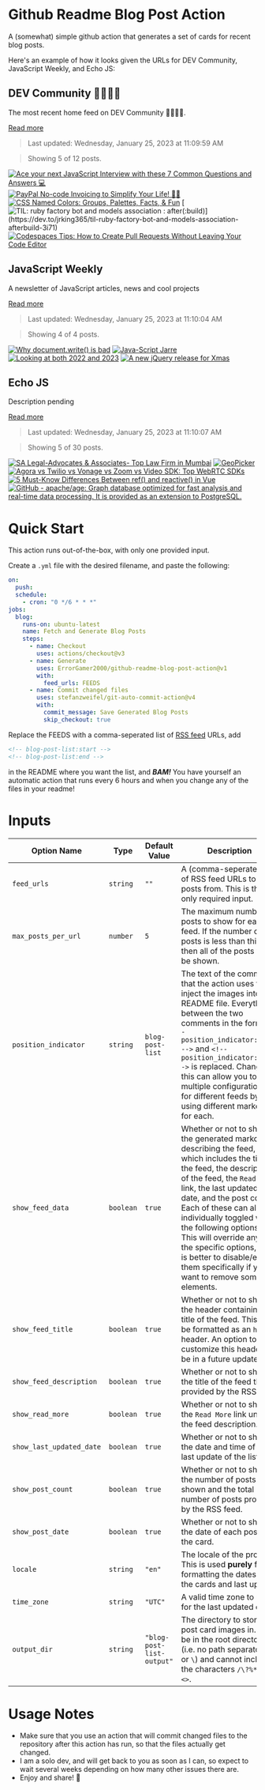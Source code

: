 # Github Readme Blog Post Action

A (somewhat) simple github action that generates a set of cards for recent blog posts.

Here's an example of how it looks given the URLs for DEV Community, JavaScript Weekly, and Echo JS:

<!-- post-list:start -->
## DEV Community 👩‍💻👨‍💻

The most recent home feed on DEV Community 👩‍💻👨‍💻.

[Read more](https://dev.to)
> Last updated: Wednesday, January 25, 2023 at 11:09:59 AM

> Showing 5 of 12 posts.

[![Ace your next JavaScript Interview with these 7 Common Questions and Answers 💻](https://raw.githubusercontent.com/ErrorGamer2000/github-readme-blog-post-action/main/generated_files/DEV_Community_👩‍💻👨‍💻/Ace_your_next_JavaScript_Interview_with_these_7_Common_Questions_and_Answers_💻.svg)](https://dev.to/naubit/ace-your-next-javascript-interview-with-these-7-common-questions-and-answers-49co)
[![PayPal No-code Invoicing to Simplify Your Life! 😮‍💨](https://raw.githubusercontent.com/ErrorGamer2000/github-readme-blog-post-action/main/generated_files/DEV_Community_👩‍💻👨‍💻/PayPal_No-code_Invoicing_to_Simplify_Your_Life!_😮‍💨.svg)](https://dev.to/paypaldeveloper/paypal-no-code-invoicing-to-simplify-your-life-d8m)
[![CSS Named Colors: Groups, Palettes, Facts, & Fun](https://raw.githubusercontent.com/ErrorGamer2000/github-readme-blog-post-action/main/generated_files/DEV_Community_👩‍💻👨‍💻/CSS_Named_Colors__Groups__Palettes__Facts____Fun.svg)](https://dev.to/austingil/css-named-colors-groups-palettes-facts-fun-4h2a)
[![TIL: ruby factory bot and models association : `after(:build)`](https://raw.githubusercontent.com/ErrorGamer2000/github-readme-blog-post-action/main/generated_files/DEV_Community_👩‍💻👨‍💻/TIL__ruby_factory_bot_and_models_association___`after(_build)`.svg)](https://dev.to/jrking365/til-ruby-factory-bot-and-models-association-afterbuild-3i71)
[![Codespaces Tips: How to Create Pull Requests Without Leaving Your Code Editor](https://raw.githubusercontent.com/ErrorGamer2000/github-readme-blog-post-action/main/generated_files/DEV_Community_👩‍💻👨‍💻/Codespaces_Tips__How_to_Create_Pull_Requests_Without_Leaving_Your_Code_Editor.svg)](https://dev.to/github/codespaces-tips-how-to-create-pull-requests-without-leaving-your-code-editor-1la8)


## JavaScript Weekly

A newsletter of JavaScript articles, news and cool projects

[Read more](https://javascriptweekly.com/)
> Last updated: Wednesday, January 25, 2023 at 11:10:04 AM

> Showing 4 of 4 posts.

[![Why document.write() is bad](https://raw.githubusercontent.com/ErrorGamer2000/github-readme-blog-post-action/main/generated_files/JavaScript_Weekly/Why_document.write()_is_bad.svg)](https://javascriptweekly.com/issues/622)
[![Java-Script Jarre](https://raw.githubusercontent.com/ErrorGamer2000/github-readme-blog-post-action/main/generated_files/JavaScript_Weekly/Java-Script_Jarre.svg)](https://javascriptweekly.com/issues/621)
[![Looking at both 2022 and 2023](https://raw.githubusercontent.com/ErrorGamer2000/github-readme-blog-post-action/main/generated_files/JavaScript_Weekly/Looking_at_both_2022_and_2023.svg)](https://javascriptweekly.com/issues/620)
[![A new jQuery release for Xmas](https://raw.githubusercontent.com/ErrorGamer2000/github-readme-blog-post-action/main/generated_files/JavaScript_Weekly/A_new_jQuery_release_for_Xmas.svg)](https://javascriptweekly.com/issues/619)


## Echo JS

Description pending

[Read more](
http://www.echojs.com
)
> Last updated: Wednesday, January 25, 2023 at 11:10:07 AM

> Showing 5 of 30 posts.

[![SA Legal-Advocates & Associates- Top Law Firm in Mumbai](https://raw.githubusercontent.com/ErrorGamer2000/github-readme-blog-post-action/main/generated_files/_Echo_JS_/SA_Legal-Advocates___Associates-_Top_Law_Firm_in_Mumbai.svg)](https://www.legalnriservices.com)
[![GeoPicker](https://raw.githubusercontent.com/ErrorGamer2000/github-readme-blog-post-action/main/generated_files/_Echo_JS_/GeoPicker.svg)](https://stefcud.medium.com/geopicker-bf4c4321c9ec)
[![Agora vs Twilio vs Vonage vs Zoom vs Video SDK: Top WebRTC SDKs](https://raw.githubusercontent.com/ErrorGamer2000/github-readme-blog-post-action/main/generated_files/_Echo_JS_/Agora_vs_Twilio_vs_Vonage_vs_Zoom_vs_Video_SDK__Top_WebRTC_SDKs.svg)](https://dev.to/video_sdk/agora-vs-twilio-vs-vonage-vs-zoom-vs-video-sdk-top-webrtc-sdks-2jaf)
[![5 Must-Know Differences Between ref() and reactive() in Vue](https://raw.githubusercontent.com/ErrorGamer2000/github-readme-blog-post-action/main/generated_files/_Echo_JS_/5_Must-Know_Differences_Between_ref()_and_reactive()_in_Vue.svg)](https://dmitripavlutin.com/ref-reactive-differences-vue/)
[![GitHub - apache/age: Graph database optimized for fast analysis and real-time data processing. It is provided as an extension to PostgreSQL.](https://raw.githubusercontent.com/ErrorGamer2000/github-readme-blog-post-action/main/generated_files/_Echo_JS_/GitHub_-_apache_age__Graph_database_optimized_for_fast_analysis_and_real-time_data_processing._It_is_provided_as_an_extension_to_PostgreSQL..svg)](https://github.com/apache/age)


<!-- post-list:end -->

# Quick Start

This action runs out-of-the-box, with only one provided input.

Create a `.yml` file with the desired filename, and paste the following:

```yml
on:
  push:
  schedule:
    - cron: "0 */6 * * *"
jobs:
  blog:
    runs-on: ubuntu-latest
    name: Fetch and Generate Blog Posts
    steps:
      - name: Checkout
        uses: actions/checkout@v3
      - name: Generate
        uses: ErrorGamer2000/github-readme-blog-post-action@v1
        with:
          feed_urls: FEEDS
      - name: Commit changed files
        uses: stefanzweifel/git-auto-commit-action@v4
        with:
          commit_message: Save Generated Blog Posts
          skip_checkout: true
```

Replace the FEEDS with a comma-seperated list of [RSS feed](https://rss.com/blog/how-do-rss-feeds-work/) URLs, add

```md
<!-- blog-post-list:start -->
<!-- blog-post-list:end -->
```

in the README where you want the list, and **_BAM!_** You have yourself an automatic action that runs every 6 hours and when you change any of the files in your readme!

# Inputs

<table>
  <thead>
    <tr>
      <th>Option Name</th>
      <th>Type</th>
      <th>Default Value</th>
      <th>Description</th>
    </tr>
  </thead>
  <tbody>
    <tr>
      <td><code>feed_urls</code></td>
      <td><code>string</code></td>
      <td><code>""</code></td>
      <td>A (comma-seperated) list of RSS feed URLs to load posts from. This is the only required input.</td>
    </tr>
    <tr>
      <td><code>max_posts_per_url</code></td>
      <td><code>number</code></td>
      <td><code>5</code></td>
      <td>The maximum number of posts to show for each feed. If the number of posts is less than this, then all of the posts will be shown.</td>
    </tr>
    <tr>
      <td><code>position_indicator</code></td>
      <td><code>string</code></td>
      <td><code>blog-post-list</code></td>
      <td>The text of the comments that the action uses to inject the images into the README file. Everything between the two comments in the form <code>&lt;!-- position_indicator:start --&gt;</code> and <code>&lt;!-- position_indicator:end --&gt;</code> is replaced. Changing this can allow you to use multiple configurations for different feeds by using different markers for each.</td>
    </tr>
    <tr>
      <td><code>show_feed_data</code></td>
      <td><code>boolean</code></td>
      <td><code>true</code></td>
      <td>Whether or not to show the generated markdown describing the feed, which includes the title of the feed, the description of the feed, the <code>Read More</code> link, the last updated date, and the post count. Each of these can also be individually toggled with the following options. This will override any of the specific options, so it is better to disable/enable them specifically if you want to remove some elements.</td>
    </tr>
    <tr>
      <td><code>show_feed_title</code></td>
      <td><code>boolean</code></td>
      <td><code>true</code></td>
      <td>Whether or not to show the header containing the title of the feed. This will be formatted as an <code>h2</code> header. An option to customize this header will be in a future update.</td>
    </tr>
    <tr>
      <td><code>show_feed_description</code></td>
      <td><code>boolean</code></td>
      <td><code>true</code></td>
      <td>Whether or not to show the title of the feed that is provided by the RSS feed.</td>
    </tr>
    <tr>
      <td><code>show_read_more</code></td>
      <td><code>boolean</code></td>
      <td><code>true</code></td>
      <td>Whether or not to show the <code>Read More</code> link under the feed description.</td>
    </tr>
    <tr>
      <td><code>show_last_updated_date</code></td>
      <td><code>boolean</code></td>
      <td><code>true</code></td>
      <td>Whether or not to show the date and time of the last update of the list.</td>
    </tr>
    <tr>
      <td><code>show_post_count</code></td>
      <td><code>boolean</code></td>
      <td><code>true</code></td>
      <td>Whether or not to show the number of posts shown and the total number of posts provided by the RSS feed.</td>
    </tr>
    <tr>
      <td><code>show_post_date</code></td>
      <td><code>boolean</code></td>
      <td><code>true</code></td>
      <td>Whether or not to show the date of each post on the card.</td>
    </tr>
    <tr>
      <td><code>locale</code></td>
      <td><code>string</code></td>
      <td><code>"en"</code></td>
      <td>The locale of the project. This is used <strong>purely</strong> for formatting the dates of the cards and last update.</td>
    </tr>
    <tr>
      <td><code>time_zone</code></td>
      <td><code>string</code></td>
      <td><code>"UTC"</code></td>
      <td>A valid time zone to use for the last updated date.</td>
    </tr>
    <tr>
      <td><code>output_dir</code></td>
      <td><code>string</code></td>
      <td><code>"blog-post-list-output"</code></td>
      <td>The directory to store the post card images in. Must be in the root directory (i.e. no path separators <code>/</code> or <code>\</code>) and cannot include the characters <code>/\?%*:|"&lt;&gt;</code>.</td>
    </tr>
<!--
    <tr>
      <td><code></code></td>
      <td><cde></cde></td>
      <td><code></code></td>
      <td></td>
    </tr>
-->
  </tbody>
</table>

# Usage Notes

- Make sure that you use an action that will commit changed files to the repository after this action has run, so that the files actually get changed.
- I am a solo dev, and will get back to you as soon as I can, so expect to wait several weeks depending on how many other issues there are.
- Enjoy and share! 🤗
